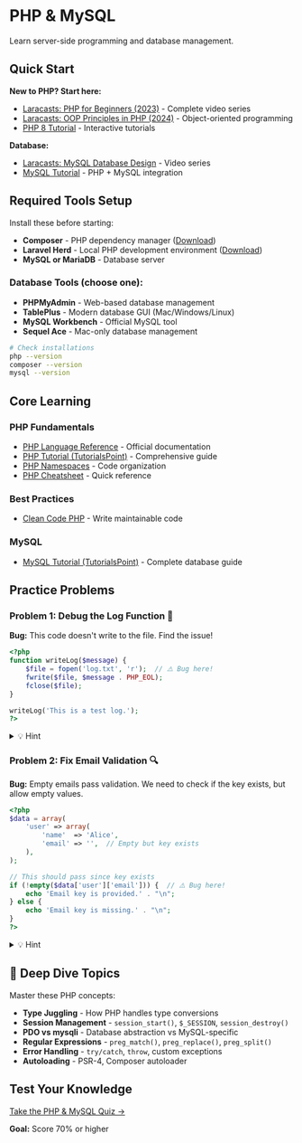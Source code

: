 # PHP & MySQL

Learn server-side programming and database management.

## Quick Start

**New to PHP? Start here:**

- [Laracasts: PHP for Beginners (2023)](https://laracasts.com/series/php-for-beginners-2023-edition/episodes/1) - Complete video series
- [Laracasts: OOP Principles in PHP (2024)](https://laracasts.com/series/object-oriented-principles-in-php-2024-edition/episodes/1) - Object-oriented programming
- [PHP 8 Tutorial](https://www.w3schools.com/php/) - Interactive tutorials

**Database:**

- [Laracasts: MySQL Database Design](https://laracasts.com/series/mysql-database-design/episodes/1) - Video series
- [MySQL Tutorial](https://www.w3schools.com/php/php_mysql_intro.asp) - PHP + MySQL integration

## Required Tools Setup

Install these before starting:
- **Composer** - PHP dependency manager ([Download](https://getcomposer.org/))
- **Laravel Herd** - Local PHP development environment ([Download](https://herd.laravel.com/))
- **MySQL or MariaDB** - Database server

### Database Tools (choose one):
- **PHPMyAdmin** - Web-based database management
- **TablePlus** - Modern database GUI (Mac/Windows/Linux)
- **MySQL Workbench** - Official MySQL tool
- **Sequel Ace** - Mac-only database management

```bash
# Check installations
php --version
composer --version
mysql --version
```

## Core Learning

### PHP Fundamentals
- [PHP Language Reference](https://php.net/manual/en/langref.php) - Official documentation
- [PHP Tutorial (TutorialsPoint)](https://www.tutorialspoint.com/php/index.htm) - Comprehensive guide
- [PHP Namespaces](https://php.net/manual/en/language.namespaces.php) - Code organization
- [PHP Cheatsheet](https://www.php.net/manual/en/index.php) - Quick reference

### Best Practices
- [Clean Code PHP](https://github.com/jupeter/clean-code-php) - Write maintainable code

### MySQL
- [MySQL Tutorial (TutorialsPoint)](https://www.tutorialspoint.com/mysql/) - Complete database guide

## Practice Problems

### Problem 1: Debug the Log Function 🐛

**Bug:** This code doesn't write to the file. Find the issue!

```php
<?php
function writeLog($message) {
    $file = fopen('log.txt', 'r');  // ⚠️ Bug here!
    fwrite($file, $message . PHP_EOL);
    fclose($file);
}

writeLog('This is a test log.');
?>
```

<details>
<summary>💡 Hint</summary>
Check the file mode in fopen(). What does 'r' do vs what you need?
</details>

### Problem 2: Fix Email Validation 🔍

**Bug:** Empty emails pass validation. We need to check if the key exists, but allow empty values.

```php
<?php
$data = array(
    'user' => array(
        'name'  => 'Alice',
        'email' => '',  // Empty but key exists
    ),
);

// This should pass since key exists
if (!empty($data['user']['email'])) {  // ⚠️ Bug here!
    echo 'Email key is provided.' . "\n";
} else {
    echo 'Email key is missing.' . "\n";
}
?>
```

<details>
<summary>💡 Hint</summary>
Use isset() to check if a key exists, regardless of its value.
</details>

## 🤔 Deep Dive Topics

Master these PHP concepts:

- **Type Juggling** - How PHP handles type conversions
- **Session Management** - `session_start()`, `$_SESSION`, `session_destroy()`
- **PDO vs mysqli** - Database abstraction vs MySQL-specific
- **Regular Expressions** - `preg_match()`, `preg_replace()`, `preg_split()`
- **Error Handling** - `try/catch`, `throw`, custom exceptions
- **Autoloading** - PSR-4, Composer autoloader

## Test Your Knowledge

[Take the PHP & MySQL Quiz →](#)

**Goal:** Score 70% or higher